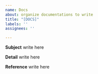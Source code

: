 ```yaml
---
name: Docs
about: organize documentations to write
title: "[DOCS]"
labels: ''
assignees: ''

---
```


**Subject**
write here

**Detail**
write here

**Reference**
write here
